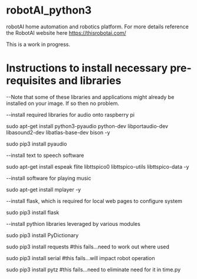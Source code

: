 # robotAI_python3
robotAI home automation and robotics platform. For more details reference the RobotAI website here https://thisrobotai.com/

This is a work in progress. 


# Instructions to install necessary pre-requisites and libraries

--Note that some of these libraries and applications might already be installed on your image. If so then no problem.

--install required libraries for audio onto raspberry pi

sudo apt-get install python3-pyaudio python-dev libportaudio-dev libasound2-dev libatlas-base-dev bison -y

sudo pip3 install pyaudio

--install text to speech software 

sudo apt-get install espeak flite libttspico0 libttspico-utils libttspico-data -y

--install software for playing music

sudo apt-get install mplayer -y

--install flask, which is required for local web pages to configure system

sudo pip3 install flask

--install pythion libraries leveraged by various modules

sudo pip3 install PyDictionary

sudo pip3 install requests  #this fails...need to work out where used

sudo pip3 install serial    #this fails...will impact robot operation

sudo pip3 install pytz      #this fails...need to eliminate need for it in time.py







